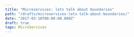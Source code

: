 ```yaml
---
title: "Microservices: lets talk about boundaries"
path: "/drafts/microservices-lets-talk-about-boundaries/"
date: "2017-03-10T00:00:00.000Z"
draft: true
tags: MicroServices
---
```


